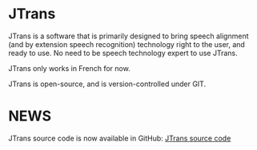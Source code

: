 <!---
.. link: 
.. description: 
.. tags: 
.. date: 2013/11/15 17:25:15
.. title: JTrans
.. slug: jtrans
-->

JTrans
==================
JTrans is a software that is primarily designed to bring speech alignment (and by extension speech recognition) technology
right to the user, and ready to use. No need to be speech technology expert to use JTrans.

JTrans only works in French for now.

JTrans is open-source, and is version-controlled under GIT.

NEWS
====
JTrans source code is now available in GitHub:
[JTrans source code](https://github.com/synalp/jtrans)

